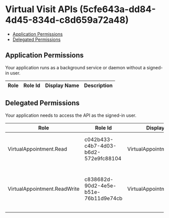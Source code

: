 # Virtual Visit APIs (5cfe643a-dd84-4d45-834d-c8d659a72a48)
- [Application Permissions](#application-permissions)
- [Delegated Permissions](#delegated-permissions)

## Application Permissions
Your application runs as a background service or daemon without a signed-in user.

| Role | Role Id | Display Name | Description |
|---|---|---|---|

## Delegated Permissions
Your application needs to access the API as the signed-in user. 

| Role | Role Id | Display Name | Description |
|---|---|---|---|
| VirtualAppointment.Read | c042b433-c4b7-4d03-b6d2-572e9fc88104 | VirtualAppointment.Read | Allows application to read your Virtual Appointment. |
| VirtualAppointment.ReadWrite | c838682d-90d2-4e5e-b51e-76b11d9e74cb | VirtualAppointment.ReadWrite | Allows application to create, update, delete your Virtual Appointment |

